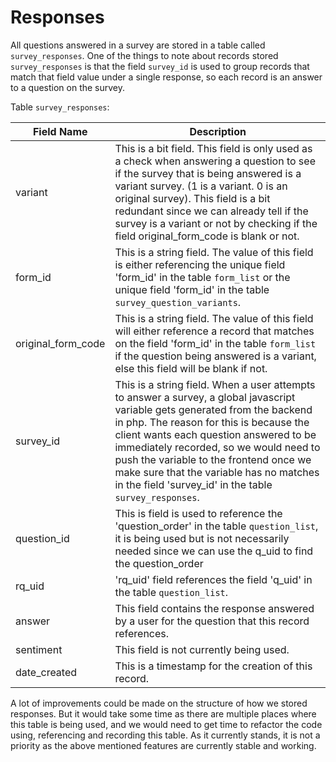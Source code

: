 # Responses
All questions answered in a survey are stored in a table called `survey_responses`.
One of the things to note about records stored `survey_responses` is that the field `survey_id` is used to group records that match that field value under a single response, so each record is an answer to a question on the survey.

Table `survey_responses`:

| Field Name         | Description                                                                                                                                                                                                                                                                                                                                                                                                 |
| ------------------ | ----------------------------------------------------------------------------------------------------------------------------------------------------------------------------------------------------------------------------------------------------------------------------------------------------------------------------------------------------------------------------------------------------------- |
| variant            | This is a bit field. This field is only used as a check when answering a question to see if the survey that is being answered is a variant survey. (1 is a variant. 0 is an original survey). This field is a bit redundant since we can already tell if the survey is a variant or not by checking if the field original_form_code is blank or not.                                                        |
| form_id            | This is a string field. The value of this field is either referencing the unique field 'form_id' in the table `form_list` or the unique field 'form_id' in the table `survey_question_variants`.                                                                                                                                                                                                            |
| original_form_code | This is a string field. The value of this field will either reference a record that matches on the field 'form_id' in the table `form_list` if the question being answered is a variant, else this field will be blank if not.                                                                                                                                                                              |
| survey_id          | This is a string field. When a user attempts to answer a survey, a global javascript variable gets generated from the backend in php. The reason for this is because the client wants each question answered to be immediately recorded, so we would need to push the variable to the frontend once we make sure that the variable has no matches in the field 'survey_id' in the table `survey_responses`. |
| question_id        | This is field is used to reference the 'question_order' in the table `question_list`, it is being used but is not necessarily needed since we can use the q_uid to find the question_order                                                                                                                                                                                                                  |
| rq_uid             | 'rq_uid' field references the field 'q_uid' in the table `question_list`.                                                                                                                                                                                                                                                                                                                                   |
| answer             | This field contains the response answered by a user for the question that this record references.                                                                                                                                                                                                                                                                                                           |
| sentiment          | This field is not currently being used.                                                                                                                                                                                                                                                                                                                                                                     |
| date_created       | This is a timestamp for the creation of this record.                                                                                                                                                                                                                                                                                                                                                        |
A lot of improvements could be made on the structure of how we stored responses. But it would take some time as there are multiple places where this table is being used, and we would need to get time to refactor the code using, referencing and recording this table. As it currently stands, it is not a priority as the above mentioned features are currently stable and working.
